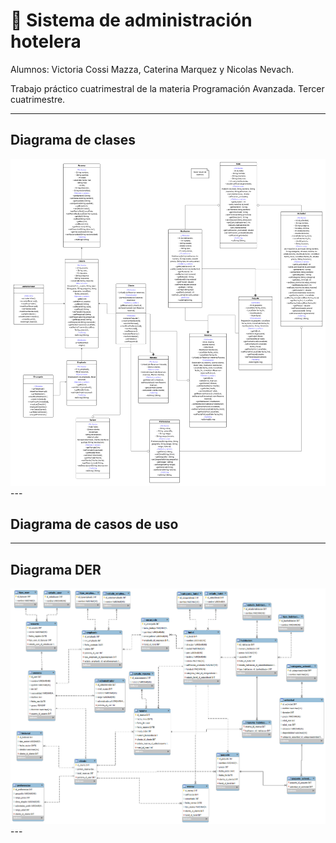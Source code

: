 # 🏢 Sistema de administración hotelera 

Alumnos: Victoria Cossi Mazza, Caterina Marquez y Nicolas Nevach.

Trabajo práctico cuatrimestral de la materia Programación Avanzada. Tercer cuatrimestre.

---

## Diagrama de clases
<img src="img/clases.png" alt="diagrama de clases" >
---

## Diagrama de casos de uso

---

## Diagrama DER
<img src="img/sql.png" alt="diagrama DER" >
---






